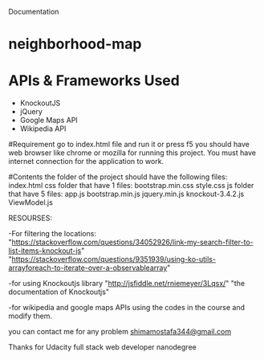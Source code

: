 Documentation 

# neighborhood-map


# APIs & Frameworks Used
* KnockoutJS
* jQuery
* Google Maps API
* Wikipedia API 

#Requirement 
go to index.html file and run it or press f5
you should have web browser like chrome or mozilla for running this project. 
You must have internet connection for the application to work.

#Contents 
the folder of the project should have the following files:
index.html
css folder that have 1 files:
                bootstrap.min.css
                style.css
js folder that have 5 files:
                app.js
                bootstrap.min.js
                jquery.min.js
                knockout-3.4.2.js
                ViewModel.js



RESOURSES:

-For filtering the locations: 
"https://stackoverflow.com/questions/34052926/link-my-search-filter-to-list-items-knockout-js"
"https://stackoverflow.com/questions/9351939/using-ko-utils-arrayforeach-to-iterate-over-a-observablearray"


-for using Knockoutjs library
"http://jsfiddle.net/rniemeyer/3Lqsx/"
"the documentation of Knockoutjs"

-for wikipedia and google maps APIs 
using the codes in the course and modify them.


you can contact me for any problem 
shimamostafa344@gmail.com

Thanks for Udacity full stack web developer nanodegree
















